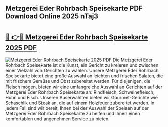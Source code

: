 ## Metzgerei Eder Rohrbach Speisekarte PDF Download Online 2025 nTaj3

# <h2><a href="http://gcbhdgy.nevu.top/?p=Metzgerei+Eder+Rohrbach+Speisekarte">🔗 👉🔴 Metzgerei Eder Rohrbach Speisekarte 2025 PDF</a></h2>

[![Metzgerei Eder Rohrbach Speisekarte 2025 PDF](https://i.imgur.com/dBaPXMq.png)](http://gcbhdgy.nevu.top/?p=Metzgerei+Eder+Rohrbach+Speisekarte)
Die Metzgerei Eder Rohrbach Speisekarte ist die Kunst, ein Gericht zu kreieren und zwischen einer Vielzahl von Gerichten zu wählen. Unsere Metzgerei Eder Rohrbach Speisekarte bietet eine große Auswahl an leichten und frischen Salaten, die mit frischem Gemüse und Obst zubereitet werden. Für diejenigen, die Fleisch mögen, bieten wir eine umfangreiche Auswahl an Gerichten auf der Metzgerei Eder Rohrbach Speisekarte an: Rindfleisch, Schweinefleisch, Huhn und Fisch. Unseren Auserwählten bieten wir Gourmet-Gerichte wie Schaschlik und Steak an, die auf einem Holzfeuer zubereitet werden. In jedem Fall sind wir bereit, Ihnen bei der Auswahl der Speisen auf der Metzgerei Eder Rohrbach Speisekarte zu helfen und Ihnen einen komfortablen und angenehmen Service zu bieten.
